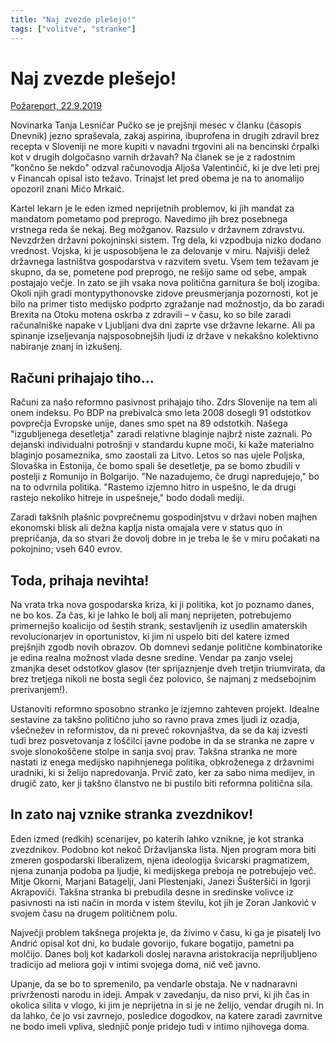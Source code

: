 ```yaml
---
title: "Naj zvezde plešejo!"
tags: ["volitve", "stranke"]
---
```


# Naj zvezde plešejo!

[Požareport, 22.9.2019](https://beta.publishwall.si/pozareport/post/494531)

Novinarka Tanja Lesničar Pučko se je prejšnji mesec v članku (časopis Dnevnik) jezno spraševala, zakaj aspirina, ibuprofena in drugih zdravil brez recepta v Sloveniji ne more kupiti v navadni trgovini ali na bencinski črpalki kot v drugih dolgočasno varnih državah? Na članek se je z radostnim "končno še nekdo" odzval računovodja Aljoša Valentinčič, ki je dve leti prej v Financah opisal isto težavo. Trinajst let pred obema je na to anomalijo opozoril znani Mićo Mrkaić.

Kartel lekarn je le eden izmed neprijetnih problemov, ki jih mandat za mandatom pometamo pod preprogo. Navedimo jih brez posebnega vrstnega reda še nekaj. Beg možganov. Razsulo v državnem zdravstvu. Nevzdržen državni pokojninski sistem. Trg dela, ki vzpodbuja nizko dodano vrednost. Vojska, ki je usposobljena le za delovanje v miru. Najvišji delež državnega lastništva gospodarstva v razvitem svetu. Vsem tem težavam je skupno, da se, pometene pod preprogo, ne rešijo same od sebe, ampak postajajo večje.
In zato se jih vsaka nova politična garnitura še bolj izogiba. Okoli njih gradi montypythonovske zidove preusmerjanja pozornosti, kot je bilo na primer tisto medijsko podprto zgražanje nad možnostjo, da bo zaradi Brexita na Otoku motena oskrba z zdravili – v času, ko so bile zaradi računalniške napake v Ljubljani dva dni zaprte vse državne lekarne. Ali pa spinanje izseljevanja najsposobnejših ljudi iz države v nekakšno kolektivno nabiranje znanj in izkušenj.

## Računi prihajajo tiho...

Računi za našo reformno pasivnost prihajajo tiho. Zdrs Slovenije na tem ali onem indeksu. Po BDP na prebivalca smo leta 2008 dosegli 91 odstotkov povprečja Evropske unije, danes smo spet na 89 odstotkih. Našega "izgubljenega desetletja" zaradi relativne blaginje najbrž niste zaznali. Po dejanski individualni potrošnji v standardu kupne moči, ki kaže materialno blaginjo posameznika, smo zaostali za Litvo. Letos so nas ujele Poljska, Slovaška in Estonija, če bomo spali še desetletje, pa se bomo zbudili v postelji z Romunijo in Bolgarijo. "Ne nazadujemo, če drugi napredujejo," bo na to odvrnila politika. "Rastemo izjemno hitro in uspešno, le da drugi rastejo nekoliko hitreje in uspešneje," bodo dodali mediji.

Zaradi takšnih plašnic povprečnemu gospodinjstvu v državi noben majhen ekonomski blisk ali dežna kaplja nista omajala vere v status quo in prepričanja, da so stvari že dovolj dobre in je treba le še v miru počakati na pokojnino; vseh 640 evrov.

## Toda, prihaja nevihta!

Na vrata trka nova gospodarska kriza, ki ji politika, kot jo poznamo danes, ne bo kos. Za čas, ki je lahko le bolj ali manj neprijeten, potrebujemo primernejšo koalicijo od šestih strank, sestavljenih iz usedlin amaterskih revolucionarjev in oportunistov, ki jim ni uspelo biti del katere izmed prejšnjih zgodb novih obrazov. Ob domnevi sedanje politične kombinatorike je edina realna možnost vlada desne sredine. Vendar pa zanjo vselej zmanjka deset odstotkov glasov (ter sprijaznjenje dveh tretjin triumvirata, da brez tretjega nikoli ne bosta segli čez polovico, še najmanj z medsebojnim prerivanjem!).

Ustanoviti reformno sposobno stranko je izjemno zahteven projekt. Idealne sestavine za takšno politično juho so ravno prava zmes ljudi iz ozadja, všečnežev in reformistov, da ni preveč rokovnjaštva, da se da kaj izvesti tudi brez posvetovanja z loščilci javne podobe in da se stranka ne zapre v svoje slonokoščene stolpe in sanja svoj prav. Takšna stranka ne more nastati iz enega medijsko napihnjenega politika, obkroženega z državnimi uradniki, ki si želijo napredovanja. Prvič zato, ker za sabo nima medijev, in drugič zato, ker ji takšno članstvo ne bi pustilo biti reformna politična sila.

## In zato naj vznike stranka zvezdnikov!

Eden izmed (redkih) scenarijev, po katerih lahko vznikne, je kot stranka zvezdnikov. Podobno kot nekoč Državljanska lista. Njen program mora biti zmeren gospodarski liberalizem, njena ideologija švicarski pragmatizem, njena zunanja podoba pa ljudje, ki medijskega preboja ne potrebujejo več. Mitje Okorni, Marjani Batagelji, Jani Plestenjaki, Janezi Šušteršiči in Igorji Akrapoviči. Takšna stranka bi prebudila desne in sredinske volivce iz pasivnosti na isti način in morda v istem številu, kot jih je Zoran Janković v svojem času na drugem političnem polu.

Največji problem takšnega projekta je, da živimo v času, ki ga je pisatelj Ivo Andrić opisal kot dni, ko budale govorijo, fukare bogatijo, pametni pa molčijo. Danes bolj kot kadarkoli doslej naravna aristokracija nepriljubljeno tradicijo ad meliora goji v intimi svojega doma, nič več javno.

Upanje, da se bo to spremenilo, pa vendarle obstaja. Ne v nadnaravni privrženosti narodu in ideji. Ampak v zavedanju, da niso prvi, ki jih čas in okolica silita v vlogo, ki jim je neprijetna in si je ne želijo, vendar drugih ni. In da lahko, če jo vsi zavrnejo, posledice dogodkov, na katere zaradi zavrnitve ne bodo imeli vpliva, slednjič ponje pridejo tudi v intimo njihovega doma.
